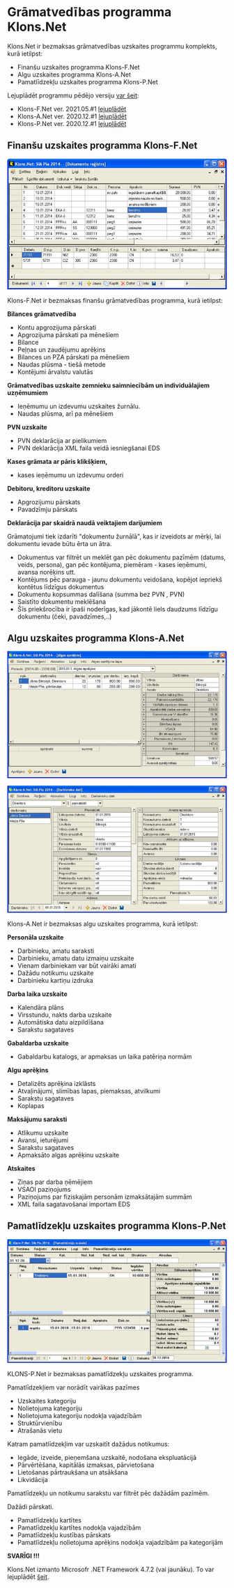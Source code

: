 # Grāmatvedības programma Klons.Net

Klons.Net ir bezmaksas grāmatvedības uzskaites programmu komplekts, kurā ietilpst:
  - Finanšu uzskaites programma Klons-F.Net
  - Algu uzskaites programma Klons-A.Net
  - Pamatlīdzekļu uzskaites programma Klons-P.Net

Lejuplādēt programmu pēdējo versiju [var šeit](https://github.com/Camel-RD/Klons/releases/latest):
  - Klons-F.Net ver. 2021.05.#1 [lejuplādēt](https://github.com/Camel-RD/Klons/releases/latest/download/setup_klons.net.zip)
  - Klons-A.Net ver. 2020.12.#1 [lejuplādēt](https://github.com/Camel-RD/Klons/releases/latest/download/setup_klons-A.net.zip)
  - Klons-P.Net ver. 2020.12.#1 [lejuplādēt](https://github.com/Camel-RD/Klons/releases/latest/download/setup_klons-P.net.zip)

## Finanšu uzskaites programma Klons-F.Net

![](Img/kln.jpg?raw=true)

Klons-F.Net ir bezmaksas finanšu grāmatvedības programma, kurā ietilpst:

**Bilances grāmatvedība**
  - Kontu apgrozijuma pārskati
  - Apgrozijuma pārskati pa mēnešiem
  - Bilance
  - Peļņas un zaudējumu aprēķins
  - Bilances un PZA pārskati pa mēnešiem
  - Naudas plūsma - tiešā metode
  - Kontējumi ārvalstu valutās

**Grāmatvedības uzskaite zemnieku saimniecībām un individuālajiem uzņēmumiem**
  - Ieņēmumu un izdevumu uzskaites žurnālu.
  - Naudas plūsma, arī pa mēnešiem

**PVN uzskaite**
  - PVN deklarācija ar pielikumiem 
  - PVN deklarācija XML faila veidā iesniegšanai EDS 

**Kases grāmata ar pāris klikšķiem,**
  - kases ieņēmumu un izdevumu orderi

**Debitoru, kreditoru uzskaite**
  - Apgrozijumu pārskats
  - Pavadzīmju pārskats

**Deklarācija par skaidrā naudā veiktajiem darijumiem**

Grāmatojumi tiek izdarīti "dokumentu žurnālā", kas ir izveidots ar mērķi, lai dokumentu ievade būtu ērta un ātra.

  - Dokumentus var filtrēt un meklēt gan pēc dokumentu pazīmēm (datums, veids, persona), gan pēc kontējuma, piemēram - kases ieņēmumi, avansa norēķins utt.
  - Kontējums pēc parauga - jaunu dokumentu veidošana, kopējot iepriekš kontētus līdzīgus dokumentus
  - Dokumentu kopsummas dalīšana (summa bez PVN , PVN)
  - Saistīto dokumentu meklēšana
  - Šīs priekšrocība ir īpaši noderīgas, kad jākontē liels daudzums līdzīgu dokumentu (čeki, pavadzīmes,..)
  
  
## Algu uzskaites programma Klons-A.Net

![](Img/klonsa1.jpg?raw=true)

![](Img/klonsa2.jpg?raw=true)

Klons-A.Net ir bezmaksas algu uzskaites programma, kurā ietilpst:

**Personāla uzskaite**
  - Darbinieku, amatu saraksti
  - Darbinieku, amatu datu izmaiņu uzskaite
  - Vienam darbiniekam var būt vairāki amati
  - Dažādu notikumu uzskaite
  - Darbinieku kartiņu izdruka

**Darba laika uzskaite**
  - Kalendāra plāns
  - Virsstundu, nakts darba uzskaite
  - Automātiska datu aizpildīšana
  - Sarakstu sagataves

**Gabaldarba uzskaite**
  - Gabaldarbu katalogs, ar apmaksas un laika patēriņa normām

**Algu aprēķins**
  - Detalizēts aprēķina izklāsts
  - Atvaļinājumi, slimības lapas, piemaksas, atvilkumi
  - Sarakstu sagataves
  - Koplapas

**Maksājumu saraksti**
  - Atlikumu uzskaite
  - Avansi, ieturējumi
  - Sarakstu sagataves
  - Apmaksāto algas aprēķinu uzskaite

**Atskaites**
  - Ziņas par darba ņēmējiem
  - VSAOI paziņojums
  - Paziņojums par fiziskajām personām izmaksātajām summām
  - XML faila sagatavošanai importam EDS

## Pamatlīdzekļu uzskaites programma Klons-P.Net

![](Img/klonsp1.jpg?raw=true)

KLONS-P.Net ir bezmaksas pamatlīdzekļu uzskaites programma.

Pamatlīdzekļiem var norādīt vairākas pazīmes
  - Uzskaites kategoriju
  - Nolietojuma kategoriju
  - Nolietojuma kategoriju nodokļa vajadzībām
  - Struktūrvienību
  - Atrašanās vietu

Katram pamatlīdzekļim var uzskaitīt dažādus notikumus:
  - Iegāde, izveide, pieņemšana uzskaitē, nodošana ekspluatācijā
  - Pārvērtēšana, kapitālās izmaksas, pārvietošana
  - Lietošanas pārtraukšana un atsākšana
  - Likvidācija

Pamatlīdzekļu un notikumu sarakstu var filtrēt pēc dažādām pazīmēm.

Dažādi pārskati.
  - Pamatlīdzekļu kartītes
  - Pamatlīdzekļu kartītes nodokļa vajadzībām
  - Pamatlīdzekļu kustības pārskats
  - Pamatlīdzekļu nolietojuma aprēķins nodokļa vajadzībām pa kategorijām


  
**SVARĪGI !!!**

Klons.Net izmanto Microsofr .NET Framework 4.7.2 (vai jaunāku). To var lejuplādēt [šeit](https://dotnet.microsoft.com/download/dotnet-framework/net48).